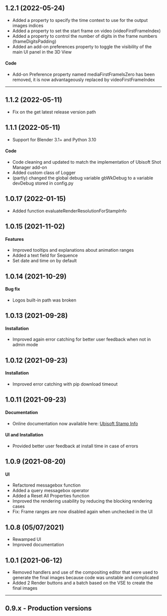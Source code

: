 ## 1.2.1 (2022-05-24)
- Added a property to specify the time context to use for the output images indices
- Added a property to set the start frame on video (videoFirstFrameIndex)
- Added a property to control the number of digits in the frame numbers (frameDigitsPadding)
- Added an add-on preferences property to toggle the visibility of the main UI panel in the 3D View

#### Code
- Add-on Preference property named mediaFirstFrameIsZero has been removed, it is now
  advantageously replaced by videoFirstFrameIndex

_________________________

## 1.1.2 (2022-05-11)
- Fix on the get latest release version path


## 1.1.1 (2022-05-11)
- Support for Blender 3.1+ and Python 3.10

#### Code
- Code cleaning and updated to match the implementation of Ubisoft Shot Manager add-on
- Added custom class of Logger
- (partly) changed the global debug variable gbWkDebug to a variable devDebug stored in config.py

## 1.0.17 (2022-01-15)
- Added function evaluateRenderResolutionForStampInfo


## 1.0.15 (2021-11-02)
#### Features

- Improved tooltips and explanations about animation ranges
- Added a text field for Sequence
- Set date and time on by default


## 1.0.14 (2021-10-29)
#### Bug fix
- Logos built-in path was broken


## 1.0.13 (2021-09-28)
#### Installation

- Improved again error catching for better user feedback when not in admin mode


## 1.0.12 (2021-09-23)
#### Installation
- Improved error catching with pip download timeout


## 1.0.11 (2021-09-23)
#### Documentation

- Online documentation now available here: [Ubisoft Stamp Info](https://ubisoft-stampinfo.readthedocs.io/)

#### UI and Installation
- Provided better user feedback at install time in case of errors


## 1.0.9 (2021-08-20)
#### UI

- Refactored messagebox function
- Added a query messagebox operator
- Added a Reset All Properties function
- Improved the rendering usability by reducing the blocking rendering cases
- Fix: Frame ranges are now disabled again when unchecked in the UI


## 1.0.8 (05/07/2021)
- Rewamped UI
- Improved documentation


## 1.0.1 (2021-06-12)
- Removed handlers and use of the compositing editor that were used to generate the final images
because code was unstable and complicated
- Added 2 Render buttons and a batch based on the VSE to create the final images


--------

## 0.9.x - Production versions

